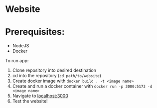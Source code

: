 # Website

# Prerequisites:
- NodeJS
- Docker


To run app:
1. Clone repository into desired destination
2. cd into the repository (`cd path/to/website`)
3. Create docker image with `docker build . -t <image name>`
4. Create and run a docker container with `docker run -p 3000:5173 -d <image name>`
5. Navigate to <a href='http://localhost:3000' target="_blank">localhost:3000</a>
6. Test the website!
